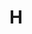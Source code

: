# H<!DOCTYPE html>
<html>
<head>
<title>types of web browsers</tittle>
</head>
<body>
<h1>what is a web browser</h1>
<p1> this refferes to a software appliction designed to access,retrieve and display information on the world wide web.When a user enters a URL (Uniform Resources Locator) or links to the web browser that send a request to the web server to fetch the necessary files.This then displays as web page on the user's device.</p1>
<h2> what is a search engine</h2>
<p2>this is a software system designed to help users find infortion stored on the internet.it, which works by crawling the web, indexing the content pages and thebn retrieving and ranking these pages in response to the user's choices</p2>
 <table>
<caption>web browser</caption>
<tr>
<th>web browser</th>
<th>search engine</th>
</tr>
<td>chromes</td>
<td>googles</td>
<td>internet elporer</td>
<td>yahoo</td>
<td>microsoft edges</td>
<td>bing<td/td>
<td>safari</td>
<td>google</td>
</tr>
</table>
</body>
</html>
